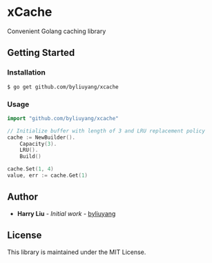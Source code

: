 # xCache

Convenient Golang caching library

## Getting Started

### Installation

```
$ go get github.com/byliuyang/xcache
```

### Usage

```go
import "github.com/byliuyang/xcache"

// Initialize buffer with length of 3 and LRU replacement policy
cache := NewBuilder().
	Capacity(3).
	LRU().
	Build()

cache.Set(1, 4)
value, err := cache.Get(1)
```


## Author
- **Harry Liu** - *Initial work* - [byliuyang](https://github.com/byliuyang)

## License
This library is maintained under the MIT License.